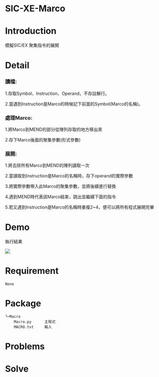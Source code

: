 SIC-XE-Marco
===

# Introduction
模擬SIC/EX 聚集指令的展開
# Detail
### 讀檔:
1.存取Symbol、Instruction、Operand，不存註解行。

2.當遇到Instruction是Marco的時候記下前面的Symbol(Marco的名稱)。

### 處理Marco:
1.將Marco到MEND的部分從陣列存取的地方移出來

2.存下Marco後面的聚集參數(形式參數)

### 展開:
1.將去除所有Marco到MEND的陣列讀取一次

2.當讀取到Instruction是Marco的名稱時，存下operand的實際參數 

3.將實際參數帶入此Marco的聚集參數，並將後續進行替換

4.遇到MEND時代表該Marco結束，跳出並繼續下面的指令

5.若又遇到Instruction是Marco的名稱時重複2~4，便可以將所有程式展開完畢

# Demo
執行結果

![](https://i.imgur.com/4BcORCL.png)

# Requirement
    None
# Package
    └─Macro
        Macro.py      主程式
        MACRO.txt     輸入
        
# Problems
# Solve
